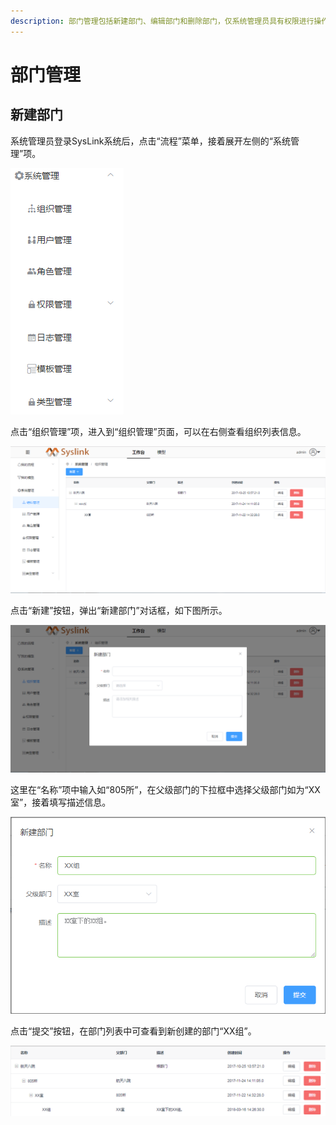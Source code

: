 ```yaml
---
description: 部门管理包括新建部门、编辑部门和删除部门，仅系统管理员具有权限进行操作。
---
```


# 部门管理

## 新建部门

系统管理员登录SysLink系统后，点击“流程”菜单，接着展开左侧的“系统管理”项。

![&#x5C55;&#x5F00;&#x201C;&#x7CFB;&#x7EDF;&#x7BA1;&#x7406;&#x201D;&#x9879;](../.gitbook/assets/zhan-kai-xin-xi-tong-guan-li-xiang.png)

点击“组织管理”项，进入到“组织管理”页面，可以在右侧查看组织列表信息。

![&#x7EC4;&#x7EC7;&#x5217;&#x8868;](../.gitbook/assets/zu-zhi-lie-biao.png)

点击“新建”按钮，弹出“新建部门”对话框，如下图所示。

![&#x201C;&#x65B0;&#x5EFA;&#x90E8;&#x95E8;&#x201D;&#x5BF9;&#x8BDD;&#x6846;](../.gitbook/assets/xin-jian-zu-zhi-1.png)

这里在“名称”项中输入如“805所”，在父级部门的下拉框中选择父级部门如为“XX室”，接着填写描述信息。

![&#x65B0;&#x5EFA;&#x90E8;&#x95E8;](../.gitbook/assets/xin-jian-bu-men-2.png)

点击“提交”按钮，在部门列表中可查看到新创建的部门“XX组”。

![&#x65B0;&#x5EFA;&#x90E8;&#x95E8;&#x6548;&#x679C;](../.gitbook/assets/xin-jian-bu-men-3.png)

